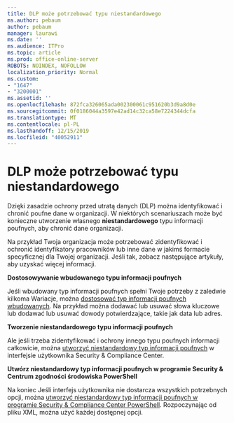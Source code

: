 ```yaml
---
title: DLP może potrzebować typu niestandardowego
ms.author: pebaum
author: pebaum
manager: laurawi
ms.date: ''
ms.audience: ITPro
ms.topic: article
ms.prod: office-online-server
ROBOTS: NOINDEX, NOFOLLOW
localization_priority: Normal
ms.custom:
- "1647"
- "3200001"
ms.assetid: ''
ms.openlocfilehash: 872fca326065ada002300061c951620b3d9a8d0e
ms.sourcegitcommit: 0f0186044a3597e42ad14c32ca58e7224344dcfa
ms.translationtype: MT
ms.contentlocale: pl-PL
ms.lasthandoff: 12/15/2019
ms.locfileid: "40052911"
---
```

# <a name="dlp-might-need-a-custom-type"></a>DLP może potrzebować typu niestandardowego

Dzięki zasadzie ochrony przed utratą danych (DLP) można identyfikować i chronić poufne dane w organizacji. W niektórych scenariuszach może być konieczne utworzenie własnego **niestandardowego** typu informacji poufnych, aby chronić dane organizacji.

Na przykład Twoja organizacja może potrzebować zidentyfikować i ochronić identyfikatory pracowników lub inne dane w jakimś formacie specyficznej dla Twojej organizacji. Jeśli tak, zobacz następujące artykuły, aby uzyskać więcej informacji.
  
 **Dostosowywanie wbudowanego typu informacji poufnych**
  
Jeśli wbudowany typ informacji poufnych spełni Twoje potrzeby z zaledwie kilkoma Wariacje, można [dostosować typ informacji poufnych wbudowanych](https://docs.microsoft.com/office365/securitycompliance/customize-a-built-in-sensitive-information-type). Na przykład można dodawać lub usuwać słowa kluczowe lub dodawać lub usuwać dowody potwierdzające, takie jak data lub adres.
  
 **Tworzenie niestandardowego typu informacji poufnych**
  
Ale jeśli trzeba zidentyfikować i ochrony innego typu poufnych informacji całkowicie, można [utworzyć niestandardowy typ informacji poufnych](https://docs.microsoft.com/office365/securitycompliance/create-a-custom-sensitive-information-type) w interfejsie użytkownika Security & Compliance Center.
  
**Utwórz niestandardowy typ informacji poufnych w programie Security & Centrum zgodności środowiska PowerShell**

Na koniec Jeśli interfejs użytkownika nie dostarcza wszystkich potrzebnych opcji, można [utworzyć niestandardowy typ informacji poufnych w programie Security & Compliance Center PowerShell](https://docs.microsoft.com/office365/securitycompliance/create-a-custom-sensitive-information-type-in-scc-powershell). Rozpoczynając od pliku XML, można użyć każdej dostępnej opcji.
